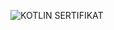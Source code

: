 ![KOTLIN SERTIFIKAT](https://user-images.githubusercontent.com/43689759/61632531-4948a100-acb7-11e9-90c1-be419f098049.PNG)

